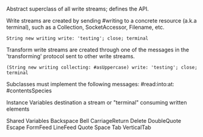 Abstract superclass of all write streams; defines the API.

Write streams are created by sending #writing to a concrete resource (a.k.a terminal), such as a Collection, SocketAccessor, Filename, etc.

	String new writing write: 'testing'; close; terminal

Transform write streams are created through one of the messages in the 'transforming' protocol sent to other write streams.

	(String new writing collecting: #asUppercase) write: 'testing'; close; terminal

Subclasses must implement the following messages:
	#read:into:at:
	#contentsSpecies

Instance Variables
	destination	<Object> a stream or "terminal" consuming written elements

Shared Variables
	Backspace	<Character>
	Bell	<Character>
	CarriageReturn	<Character>
	Delete	<Character>
	DoubleQuote	<Character>
	Escape	<Character>
	FormFeed	<Character>
	LineFeed	<Character>
	Quote	<Character>
	Space	<Character>
	Tab	<Character>
	VerticalTab	<Character>

